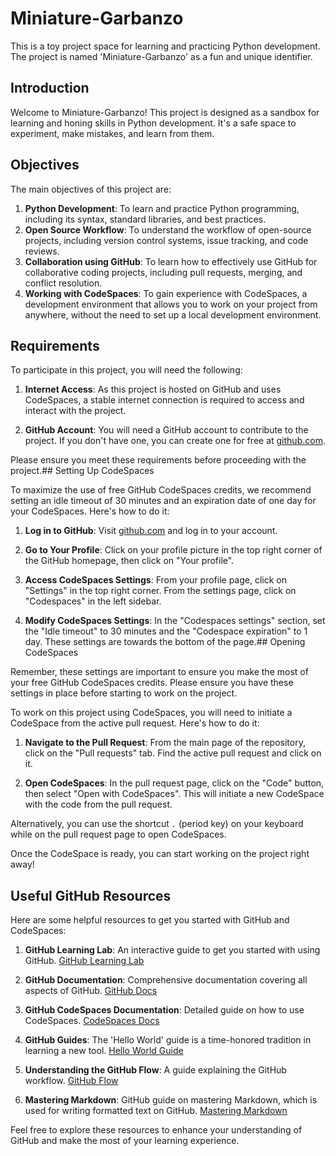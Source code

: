 # Miniature-Garbanzo
This is a toy project space for learning and practicing Python development. The project is named 'Miniature-Garbanzo' as a fun and unique identifier.

## Introduction
Welcome to Miniature-Garbanzo! This project is designed as a sandbox for learning and honing skills in Python development. It's a safe space to experiment, make mistakes, and learn from them. 

## Objectives
The main objectives of this project are:
1. **Python Development**: To learn and practice Python programming, including its syntax, standard libraries, and best practices.
2. **Open Source Workflow**: To understand the workflow of open-source projects, including version control systems, issue tracking, and code reviews.
3. **Collaboration using GitHub**: To learn how to effectively use GitHub for collaborative coding projects, including pull requests, merging, and conflict resolution.
4. **Working with CodeSpaces**: To gain experience with CodeSpaces, a development environment that allows you to work on your project from anywhere, without the need to set up a local development environment.

## Requirements
To participate in this project, you will need the following:

1. **Internet Access**: As this project is hosted on GitHub and uses CodeSpaces, a stable internet connection is required to access and interact with the project.

2. **GitHub Account**: You will need a GitHub account to contribute to the project. If you don't have one, you can create one for free at [github.com](https://github.com/).

Please ensure you meet these requirements before proceeding with the project.## Setting Up CodeSpaces

To maximize the use of free GitHub CodeSpaces credits, we recommend setting an idle timeout of 30 minutes and an expiration date of one day for your CodeSpaces. Here's how to do it:

1. **Log in to GitHub**: Visit [github.com](https://github.com/) and log in to your account.

2. **Go to Your Profile**: Click on your profile picture in the top right corner of the GitHub homepage, then click on "Your profile".

3. **Access CodeSpaces Settings**: From your profile page, click on "Settings" in the top right corner. From the settings page, click on "Codespaces" in the left sidebar.

4. **Modify CodeSpaces Settings**: In the "Codespaces settings" section, set the "Idle timeout" to 30 minutes and the "Codespace expiration" to 1 day. These settings are towards the bottom of the page.## Opening CodeSpaces

Remember, these settings are important to ensure you make the most of your free GitHub CodeSpaces credits. Please ensure you have these settings in place before starting to work on the project.

To work on this project using CodeSpaces, you will need to initiate a CodeSpace from the active pull request. Here's how to do it:

1. **Navigate to the Pull Request**: From the main page of the repository, click on the "Pull requests" tab. Find the active pull request and click on it.

2. **Open CodeSpaces**: In the pull request page, click on the "Code" button, then select "Open with CodeSpaces". This will initiate a new CodeSpace with the code from the pull request.

Alternatively, you can use the shortcut `.` (period key) on your keyboard while on the pull request page to open CodeSpaces.

Once the CodeSpace is ready, you can start working on the project right away!


## Useful GitHub Resources

Here are some helpful resources to get you started with GitHub and CodeSpaces:

1. **GitHub Learning Lab**: An interactive guide to get you started with using GitHub. [GitHub Learning Lab](https://lab.github.com/)

2. **GitHub Documentation**: Comprehensive documentation covering all aspects of GitHub. [GitHub Docs](https://docs.github.com/)

3. **GitHub CodeSpaces Documentation**: Detailed guide on how to use CodeSpaces. [CodeSpaces Docs](https://docs.github.com/en/codespaces)

4. **GitHub Guides**: The 'Hello World' guide is a time-honored tradition in learning a new tool. [Hello World Guide](https://guides.github.com/activities/hello-world/)

5. **Understanding the GitHub Flow**: A guide explaining the GitHub workflow. [GitHub Flow](https://guides.github.com/introduction/flow/)

6. **Mastering Markdown**: GitHub guide on mastering Markdown, which is used for writing formatted text on GitHub. [Mastering Markdown](https://guides.github.com/features/mastering-markdown/)

Feel free to explore these resources to enhance your understanding of GitHub and make the most of your learning experience.
